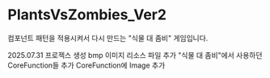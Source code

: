 # PlantsVsZombies_Ver2
컴포넌트 패턴을 적용시켜서 다시 만드는 "식물 대 좀비" 게임입니다.

2025.07.31
프로젝스 생성
bmp 이미지 리소스 파일 추가
"식물 대 좀비"에서 사용하던 CoreFunction들 추가
CoreFunction에 Image 추가